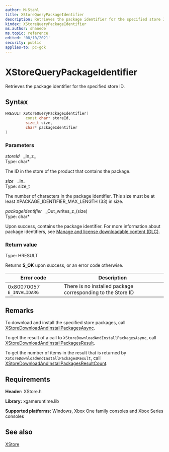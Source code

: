 ```yaml
---
author: M-Stahl
title: XStoreQueryPackageIdentifier
description: Retrieves the package identifier for the specified store ID.
kindex: XStoreQueryPackageIdentifier
ms.author: shanede
ms.topic: reference
edited: '08/10/2021'
security: public
applies-to: pc-gdk
---
```


# XStoreQueryPackageIdentifier

Retrieves the package identifier for the specified store ID.

<a id="syntaxSection"></a>

## Syntax

```cpp
HRESULT XStoreQueryPackageIdentifier(
         const char* storeId,
         size_t size,
         char* packageIdentifier
)
```

<a id="parametersSection"></a>

### Parameters

*storeId* &nbsp;&nbsp;\_In\_z\_  
Type: char\*

The ID in the store of the product that contains the package.

*size* &nbsp;&nbsp;\_In\_  
Type: size_t

The number of characters in the package identifier. This size must be at least XPACKAGE_IDENTIFIER_MAX_LENGTH (33) 
in size.

*packageIdentifier* &nbsp;&nbsp;\_Out\_writes\_z\_(size)  
Type: char\*

Upon success, contains the package identifier. For more information about package identifiers, see [Manage and license downloadable content (DLC)](../../../../commerce/fundamentals/xstore-manage-and-license-optional-packages.md). 

<a id="retvalSection"></a>

### Return value

Type: HRESULT

Returns **S_OK** upon success, or an error code otherwise.

| Error code| Description |
| --- | --- |
| 0x80070057 `E_INVALIDARG` | There is no installed package corresponding to the Store ID |
 
<a id="remarksSection"></a>

## Remarks

To download and install the specified store packages, call [XStoreDownloadAndInstallPackagesAsync](xstoredownloadandinstallpackagesasync.md).

To get the result of a call to `XStoreDownloadAndInstallPackagesAsync`, call [XStoreDownloadAndInstallPackagesResult](xstoredownloadandinstallpackagesresult.md).

To get the number of items in the result that is returned by `XStoreDownloadAndInstallPackagesResult`, call [XStoreDownloadAndInstallPackagesResultCount](xstoredownloadandinstallpackagesresultcount.md).

<a id="requirementsSection"></a>

## Requirements

**Header:** XStore.h

**Library:** xgameruntime.lib

**Supported platforms:** Windows, Xbox One family consoles and Xbox Series consoles

<a id="seealsoSection"></a>

## See also

[XStore](../xstore_members.md)  